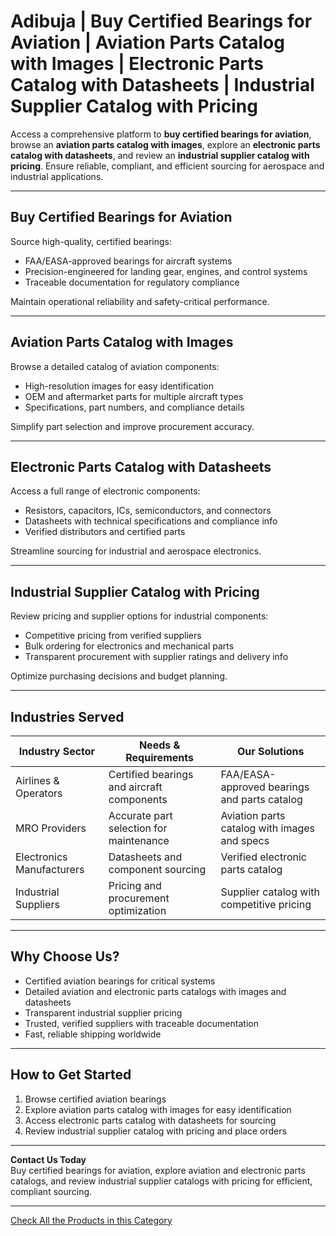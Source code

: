 # Adibuja | Buy Certified Bearings for Aviation | Aviation Parts Catalog with Images | Electronic Parts Catalog with Datasheets | Industrial Supplier Catalog with Pricing

Access a comprehensive platform to **buy certified bearings for aviation**, browse an **aviation parts catalog with images**, explore an **electronic parts catalog with datasheets**, and review an **industrial supplier catalog with pricing**. Ensure reliable, compliant, and efficient sourcing for aerospace and industrial applications.

---

## Buy Certified Bearings for Aviation

Source high-quality, certified bearings:

- FAA/EASA-approved bearings for aircraft systems  
- Precision-engineered for landing gear, engines, and control systems  
- Traceable documentation for regulatory compliance  

Maintain operational reliability and safety-critical performance.

---

## Aviation Parts Catalog with Images

Browse a detailed catalog of aviation components:

- High-resolution images for easy identification  
- OEM and aftermarket parts for multiple aircraft types  
- Specifications, part numbers, and compliance details  

Simplify part selection and improve procurement accuracy.

---

## Electronic Parts Catalog with Datasheets

Access a full range of electronic components:

- Resistors, capacitors, ICs, semiconductors, and connectors  
- Datasheets with technical specifications and compliance info  
- Verified distributors and certified parts  

Streamline sourcing for industrial and aerospace electronics.

---

## Industrial Supplier Catalog with Pricing

Review pricing and supplier options for industrial components:

- Competitive pricing from verified suppliers  
- Bulk ordering for electronics and mechanical parts  
- Transparent procurement with supplier ratings and delivery info  

Optimize purchasing decisions and budget planning.

---

## Industries Served

| Industry Sector          | Needs & Requirements                              | Our Solutions                                     |
|--------------------------|--------------------------------------------------|--------------------------------------------------|
| Airlines & Operators     | Certified bearings and aircraft components       | FAA/EASA-approved bearings and parts catalog     |
| MRO Providers            | Accurate part selection for maintenance          | Aviation parts catalog with images and specs     |
| Electronics Manufacturers | Datasheets and component sourcing               | Verified electronic parts catalog                |
| Industrial Suppliers     | Pricing and procurement optimization              | Supplier catalog with competitive pricing        |

---

## Why Choose Us?

- Certified aviation bearings for critical systems  
- Detailed aviation and electronic parts catalogs with images and datasheets  
- Transparent industrial supplier pricing  
- Trusted, verified suppliers with traceable documentation  
- Fast, reliable shipping worldwide  

---

## How to Get Started

1. Browse certified aviation bearings  
2. Explore aviation parts catalog with images for easy identification  
3. Access electronic parts catalog with datasheets for sourcing  
4. Review industrial supplier catalog with pricing and place orders  

---

**Contact Us Today**  
Buy certified bearings for aviation, explore aviation and electronic parts catalogs, and review industrial supplier catalogs with pricing for efficient, compliant sourcing.

---
[Check All the Products in this Category](https://www.adibuja.com/categories/aviation-part)
